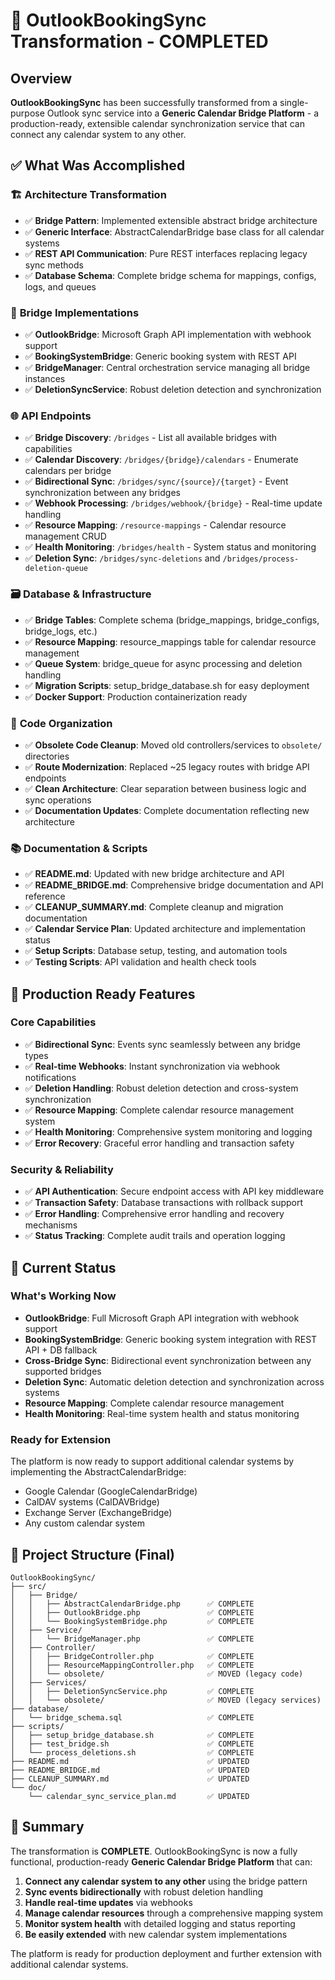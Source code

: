 # 🎉 OutlookBookingSync Transformation - COMPLETED

## Overview

**OutlookBookingSync** has been successfully transformed from a single-purpose Outlook sync service into a **Generic Calendar Bridge Platform** - a production-ready, extensible calendar synchronization service that can connect any calendar system to any other.

## ✅ What Was Accomplished

### 🏗️ **Architecture Transformation**
- ✅ **Bridge Pattern**: Implemented extensible abstract bridge architecture
- ✅ **Generic Interface**: AbstractCalendarBridge base class for all calendar systems
- ✅ **REST API Communication**: Pure REST interfaces replacing legacy sync methods
- ✅ **Database Schema**: Complete bridge schema for mappings, configs, logs, and queues

### 🔌 **Bridge Implementations**
- ✅ **OutlookBridge**: Microsoft Graph API implementation with webhook support
- ✅ **BookingSystemBridge**: Generic booking system with REST API
- ✅ **BridgeManager**: Central orchestration service managing all bridge instances
- ✅ **DeletionSyncService**: Robust deletion detection and synchronization

### 🌐 **API Endpoints**
- ✅ **Bridge Discovery**: `/bridges` - List all available bridges with capabilities
- ✅ **Calendar Discovery**: `/bridges/{bridge}/calendars` - Enumerate calendars per bridge
- ✅ **Bidirectional Sync**: `/bridges/sync/{source}/{target}` - Event synchronization between any bridges
- ✅ **Webhook Processing**: `/bridges/webhook/{bridge}` - Real-time update handling
- ✅ **Resource Mapping**: `/resource-mappings` - Calendar resource management CRUD
- ✅ **Health Monitoring**: `/bridges/health` - System status and monitoring
- ✅ **Deletion Sync**: `/bridges/sync-deletions` and `/bridges/process-deletion-queue`

### 🗃️ **Database & Infrastructure**
- ✅ **Bridge Tables**: Complete schema (bridge_mappings, bridge_configs, bridge_logs, etc.)
- ✅ **Resource Mapping**: resource_mappings table for calendar resource management
- ✅ **Queue System**: bridge_queue for async processing and deletion handling
- ✅ **Migration Scripts**: setup_bridge_database.sh for easy deployment
- ✅ **Docker Support**: Production containerization ready

### 🧹 **Code Organization**
- ✅ **Obsolete Code Cleanup**: Moved old controllers/services to `obsolete/` directories
- ✅ **Route Modernization**: Replaced ~25 legacy routes with bridge API endpoints
- ✅ **Clean Architecture**: Clear separation between business logic and sync operations
- ✅ **Documentation Updates**: Complete documentation reflecting new architecture

### 📚 **Documentation & Scripts**
- ✅ **README.md**: Updated with new bridge architecture and API
- ✅ **README_BRIDGE.md**: Comprehensive bridge documentation and API reference
- ✅ **CLEANUP_SUMMARY.md**: Complete cleanup and migration documentation
- ✅ **Calendar Service Plan**: Updated architecture and implementation status
- ✅ **Setup Scripts**: Database setup, testing, and automation tools
- ✅ **Testing Scripts**: API validation and health check tools

## 🚀 Production Ready Features

### **Core Capabilities**
- ✅ **Bidirectional Sync**: Events sync seamlessly between any bridge types
- ✅ **Real-time Webhooks**: Instant synchronization via webhook notifications
- ✅ **Deletion Handling**: Robust deletion detection and cross-system synchronization
- ✅ **Resource Mapping**: Complete calendar resource management system
- ✅ **Health Monitoring**: Comprehensive system monitoring and logging
- ✅ **Error Recovery**: Graceful error handling and transaction safety

### **Security & Reliability**
- ✅ **API Authentication**: Secure endpoint access with API key middleware
- ✅ **Transaction Safety**: Database transactions with rollback support
- ✅ **Error Handling**: Comprehensive error handling and recovery mechanisms
- ✅ **Status Tracking**: Complete audit trails and operation logging

## 🎯 Current Status

### **What's Working Now**
- **OutlookBridge**: Full Microsoft Graph API integration with webhook support
- **BookingSystemBridge**: Generic booking system integration with REST API + DB fallback
- **Cross-Bridge Sync**: Bidirectional event synchronization between any supported bridges
- **Deletion Sync**: Automatic deletion detection and synchronization across systems
- **Resource Mapping**: Complete calendar resource management
- **Health Monitoring**: Real-time system health and status monitoring

### **Ready for Extension**
The platform is now ready to support additional calendar systems by implementing the AbstractCalendarBridge:
- Google Calendar (GoogleCalendarBridge)
- CalDAV systems (CalDAVBridge)
- Exchange Server (ExchangeBridge)
- Any custom calendar system

## 📁 Project Structure (Final)

```
OutlookBookingSync/
├── src/
│   ├── Bridge/
│   │   ├── AbstractCalendarBridge.php      ✅ COMPLETE
│   │   ├── OutlookBridge.php               ✅ COMPLETE
│   │   └── BookingSystemBridge.php         ✅ COMPLETE
│   ├── Service/
│   │   └── BridgeManager.php               ✅ COMPLETE
│   ├── Controller/
│   │   ├── BridgeController.php            ✅ COMPLETE
│   │   ├── ResourceMappingController.php   ✅ COMPLETE
│   │   └── obsolete/                       ✅ MOVED (legacy code)
│   ├── Services/
│   │   ├── DeletionSyncService.php         ✅ COMPLETE
│   │   └── obsolete/                       ✅ MOVED (legacy services)
├── database/
│   └── bridge_schema.sql                   ✅ COMPLETE
├── scripts/
│   ├── setup_bridge_database.sh            ✅ COMPLETE
│   ├── test_bridge.sh                      ✅ COMPLETE
│   └── process_deletions.sh                ✅ COMPLETE
├── README.md                               ✅ UPDATED
├── README_BRIDGE.md                        ✅ UPDATED
├── CLEANUP_SUMMARY.md                      ✅ UPDATED
└── doc/
    └── calendar_sync_service_plan.md       ✅ UPDATED
```

## 🎉 Summary

The transformation is **COMPLETE**. OutlookBookingSync is now a fully functional, production-ready **Generic Calendar Bridge Platform** that can:

1. **Connect any calendar system to any other** using the bridge pattern
2. **Sync events bidirectionally** with robust deletion handling
3. **Handle real-time updates** via webhooks
4. **Manage calendar resources** through a comprehensive mapping system
5. **Monitor system health** with detailed logging and status reporting
6. **Be easily extended** with new calendar system implementations

The platform is ready for production deployment and further extension with additional calendar systems.
